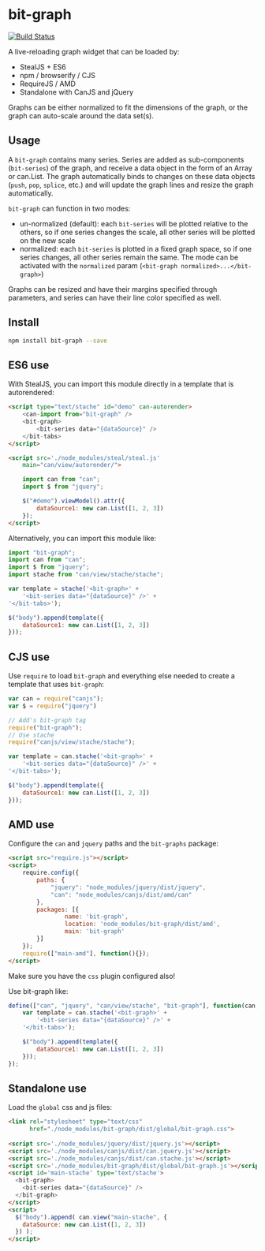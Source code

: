 # bit-graph

[![Build Status](https://travis-ci.org/bitovi-components/bit-graph.svg?branch=master)](https://travis-ci.org/bitovi-components/bit-graph)

A live-reloading graph widget that can be loaded by:

- StealJS + ES6
- npm / browserify / CJS
- RequireJS / AMD
- Standalone with CanJS and jQuery

Graphs can be either normalized to fit the dimensions of the graph, or the graph can auto-scale around the data set(s).

## Usage

A `bit-graph` contains many series. Series are added as sub-components (`bit-series`) of the graph, and receive a data object in the form of an Array or can.List. The graph automatically binds to changes on these data objects (`push`, `pop`, `splice`, etc.) and will update the graph lines and resize the graph automatically.

`bit-graph` can function in two modes:
- un-normalized (default): each `bit-series` will be plotted relative to the others, so if one series changes the scale, all other series will be plotted on the new scale
- normalized: each `bit-series` is plotted in a fixed graph space, so if one series changes, all other series remain the same. The mode can be activated with the `normalized` param (`<bit-graph normalized>...</bit-graph>`)

Graphs can be resized and have their margins specified through parameters, and series can have their line color specified as well.

## Install

```bash
npm install bit-graph --save
```

## ES6 use

With StealJS, you can import this module directly in a template that is autorendered:

```html
<script type="text/stache" id="demo" can-autorender>
	<can-import from="bit-graph" />
	<bit-graph>
		<bit-series data="{dataSource}" />
  	</bit-tabs>
</script>

<script src='./node_modules/steal/steal.js'
	main="can/view/autorender/">

	import can from "can";
	import $ from "jquery";

	$("#demo").viewModel().attr({
		dataSource1: new can.List([1, 2, 3])
	});
</script>

```

Alternatively, you can import this module like:

```js
import "bit-graph";
import can from "can";
import $ from "jquery";
import stache from "can/view/stache/stache";

var template = stache('<bit-graph>' +
	'<bit-series data="{dataSource}" />' +
'</bit-tabs>');

$("body").append(template({
	dataSource1: new can.List([1, 2, 3])
}));

```

## CJS use

Use `require` to load `bit-graph` and everything else
needed to create a template that uses `bit-graph`:

```js
var can = require("canjs");
var $ = require("jquery")

// Add's bit-graph tag
require("bit-graph");
// Use stache
require("canjs/view/stache/stache");

var template = can.stache('<bit-graph>' +
	'<bit-series data="{dataSource}" />' +
'</bit-tabs>');

$("body").append(template({
	dataSource1: new can.List([1, 2, 3])
}));

```

## AMD use

Configure the `can` and `jquery` paths and the `bit-graphs` package:

```html
<script src="require.js"></script>
<script>
	require.config({
	    paths: {
	        "jquery": "node_modules/jquery/dist/jquery",
	        "can": "node_modules/canjs/dist/amd/can"
	    },
	    packages: [{
		    	name: 'bit-graph',
		    	location: 'node_modules/bit-graph/dist/amd',
		    	main: 'bit-graph'
	    }]
	});
	require(["main-amd"], function(){});
</script>
```

Make sure you have the `css` plugin configured also!

Use bit-graph like:

```js
define(["can", "jquery", "can/view/stache", "bit-graph"], function(can, $) {
	var template = can.stache('<bit-graph>' +
		'<bit-series data="{dataSource}" />' +
	'</bit-tabs>');

	$("body").append(template({
		dataSource1: new can.List([1, 2, 3])
	}));
});
```

## Standalone use

Load the `global` css and js files:

```html
<link rel="stylesheet" type="text/css" 
      href="./node_modules/bit-graph/dist/global/bit-graph.css">
      
<script src='./node_modules/jquery/dist/jquery.js'></script>
<script src='./node_modules/canjs/dist/can.jquery.js'></script>
<script src='./node_modules/canjs/dist/can.stache.js'></script>
<script src='./node_modules/bit-graph/dist/global/bit-graph.js'></script>
<script id='main-stache' type='text/stache'>
  <bit-graph>
    <bit-series data="{dataSource}" />
  </bit-graph>
</script>
<script>
  $("body").append( can.view("main-stache", {
  	dataSource: new can.List([1, 2, 3])
  }) );
</script>
```
